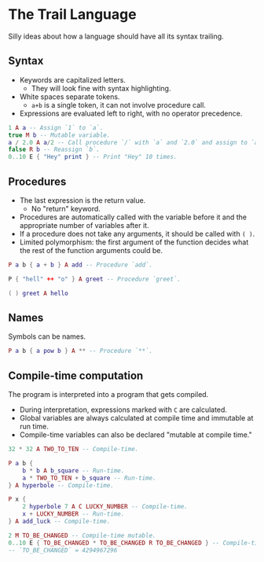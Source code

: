 # The Trail Language

Silly ideas about how a language should have all its syntax trailing.

## Syntax

- Keywords are capitalized letters.
    - They will look fine with syntax highlighting.
- White spaces separate tokens.
    - `a+b` is a single token, it can not involve procedure call.
- Expressions are evaluated left to right, with no operator precedence.

```lua
1 A a -- Assign `1` to `a`.
true M b -- Mutable variable.
a / 2.0 A a/2 -- Call procedure `/` with `a` and `2.0` and assign to `a/2`.
false R b -- Reassign `b`.
0..10 E { "Hey" print } -- Print "Hey" 10 times.
```

## Procedures

- The last expression is the return value.
    - No "return" keyword.
- Procedures are automatically called with the variable before it and the
    appropriate number of variables after it.
- If a procedure does not take any arguments, it should be called with `( )`.
- Limited polymorphism: the first argument of the function decides what the
    rest of the function arguments could be.

```lua
P a b { a + b } A add -- Procedure `add`.

P { "hell" ++ "o" } A greet -- Procedure `greet`.

( ) greet A hello
```

## Names

Symbols can be names.

```lua
P a b { a pow b } A ** -- Procedure `**`.
```

## Compile-time computation

The program is interpreted into a program that gets compiled.

- During interpretation, expressions marked with `C` are calculated.
- Global variables are always calculated at compile time and immutable at run
    time.
- Compile-time variables can also be declared "mutable at compile time."

```lua
32 * 32 A TWO_TO_TEN -- Compile-time.

P a b {
    b * b A b_square -- Run-time.
    a * TWO_TO_TEN + b_square -- Run-time.
} A hyperbole -- Compile-time.

P x {
    2 hyperbole 7 A C LUCKY_NUMBER -- Compile-time.
    x + LUCKY_NUMBER -- Run-time.
} A add_luck -- Compile-time.

2 M TO_BE_CHANGED -- Compile-time mutable.
0..10 E { TO_BE_CHANGED * TO_BE_CHANGED R TO_BE_CHANGED } -- Compile-time
-- `TO_BE_CHANGED` = 4294967296
```
